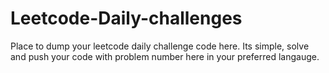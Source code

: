 # Leetcode-Daily-challenges

Place to dump your leetcode daily challenge code here. 
Its simple, solve and push your code with problem number here in your preferred langauge.

